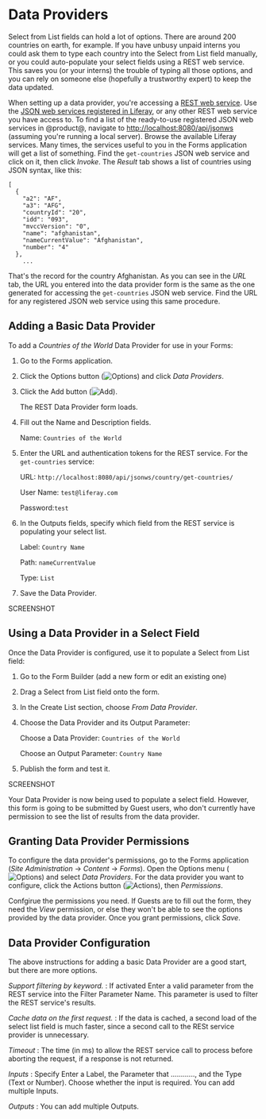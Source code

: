 # Data Providers

Select from List fields can hold a lot of options. There are around 200
countries on earth, for example. If you have unbusy unpaid interns you could ask
them to type each country into the Select from List field manually, or you could
auto-populate your select fields using a REST web service. This saves you (or
your interns) the trouble of typing all those options, and you can rely on
someone else (hopefully a trustworthy expert) to keep the data updated.

When setting up a data provider, you're accessing a 
[REST web service](https://en.wikipedia.org/wiki/Representational_state_transfer). 
Use the 
[JSON web services registered in Liferay](/develop/tutorials/-/knowledge_base/7-0/registering-json-web-services),
or any other REST web service you have access to. To find a list of the
ready-to-use registered JSON web services in @product@, navigate to
[http://localhost:8080/api/jsonws](http://localhost:8080/api/jsonws) 
(assuming you're running a local server). Browse the available Liferay services.
Many times, the services useful to you in the Forms application will get a list
of something. Find the `get-countries` JSON web service and click on it, then
click *Invoke*. The *Result* tab shows a list of countries using JSON syntax,
like this:

    [
      {
        "a2": "AF",
        "a3": "AFG",
        "countryId": "20",
        "idd": "093",
        "mvccVersion": "0",
        "name": "afghanistan",
        "nameCurrentValue": "Afghanistan",
        "number": "4"
      },
        ...

That's the record for the country Afghanistan. As you can see in the *URL* tab,
the URL you entered into the data provider form is the same as the one generated
for accessing the `get-countries` JSON web service. Find the URL for any
registered JSON web service using this same procedure. 

## Adding a Basic Data Provider

To add a *Countries of the World* Data Provider for use in your Forms:

1.  Go to the Forms application.

2.  Click the Options button (![Options](../../../images/icon-option.png)) and
    click *Data Providers*.

3.  Click the Add button (![Add](../../../images/icon-add.png)).

    The REST Data Provider form loads.

4.  Fill out the Name and Description fields.

    Name: `Countries of the World`

5.  Enter the URL and authentication tokens for the REST service. For the
    `get-countries` service:

    URL: `http://localhost:8080/api/jsonws/country/get-countries/`

    User Name: `test@liferay.com`

    Password:`test`

6.  In the Outputs fields, specify which field from the REST service is
    populating your select list. 

    Label: `Country Name`

    Path: `nameCurrentValue` 

    Type: `List`

7.  Save the Data Provider.

SCREENSHOT

<!--    provides the full, properly capitalized country name, and that’s what you want users of the form to see. We are using JsonPath to navigate the returning xml structure. JsonPath uses special notation to represent nodes and their connections to adjacent nodes in a path. There are two styles of notation, namely dot and bracket.
You can check more detail on this topic on the links showing in your screen:
http://jsonpath.com/

http://goessner.net/articles/JsonPath/

https://www.pluralsight.com/blog/tutorials/introduction-to-jsonpath

I'm using the same service but for outputing the EU countries only. The Path in the outputs needs to be Json Path. Use this website http://jsonpath.com/? to test the output and understand the expression you need to have.
I'm currently recording the videos for our training and the chapter on data providers looks like the text below.

Hope this helps!
RL
-->

## Using a Data Provider in a Select Field [](id=using-a-data-provider-in-a-select-field)

Once the Data Provider is configured, use it to populate a Select from List field:

1.  Go to the Form Builder (add a new form or edit an existing one)

2.  Drag a Select from List field onto the form.

3.  In the Create List section, choose *From Data Provider*.

4.  Choose the Data Provider and its Output Parameter:

    Choose a Data Provider: `Countries of the World`

    Choose an Output Parameter: `Country Name`

5.  Publish the form and test it. 

SCREENSHOT

Your Data Provider is now being used to populate a select field. However,
this form is going to be submitted by Guest users, who don't currently have
permission to see the list of results from the data provider.

## Granting Data Provider Permissions [](id=granting-data-provider-permissions)

To configure the data provider's permissions, go to the Forms application (*Site
Administration* &rarr; *Content* &rarr; *Forms*). Open the Options menu
(![Options](../../../images/icon-options.png)) and select *Data Providers*. For
the data provider you want to configure, click the Actions button
(![Actions](../../../images/icon-actions.png)), then *Permissions*. 

Confgirue the permissions you need. If Guests are to fill out the form, they
need the *View* permission, or else they won't be able to see the options
provided by the data provider. Once you grant permissions, click *Save*.

## Data Provider Configuration

The above instructions for adding a basic Data Provider are a good start, but
there are more options.

*Support filtering by keyword.*
: If activated<!-- what does this do?--> Enter a valid parameter from the REST service into the
Filter Parameter Name. This parameter is used to filter the REST service's
results.

*Cache data on the first request.*
: If the data is cached, a second load of the select list field is much faster,
since a second call to the RESt service provider is unnecessary.

*Timeout*
: The time (in ms) to allow the REST service call to process before aborting the
request, if a response is not returned.

*Inputs*
: Specify <!--what does this do? --> Enter a Label, the Parameter that ............, and the
Type (Text or Number). Choose whether the input is required. You can add
multiple Inputs.

*Outputs*
: You can add multiple Outputs.


